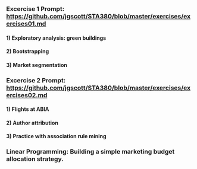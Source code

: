 
### Excercise 1 Prompt: https://github.com/jgscott/STA380/blob/master/exercises/exercises01.md
#### 1) Exploratory analysis: green buildings
#### 2) Bootstrapping
#### 3) Market segmentation
 
 
### Excercise 2 Prompt: https://github.com/jgscott/STA380/blob/master/exercises/exercises02.md
#### 1) Flights at ABIA
#### 2) Author attribution
#### 3) Practice with association rule mining


### Linear Programming: Building a simple marketing budget allocation strategy.
